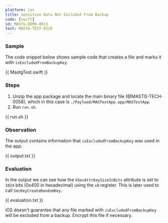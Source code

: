 ```yaml
---
platform: ios
title: Sensitive Data Not Excluded From Backup
code: [swift]
id: MASTG-DEMO-0013
test: MASTG-TEST-0210
---
```


### Sample

The code snippet below shows sample code that creates a file and marks it with `isExcludedFromBackupKey`.

{{ MastgTest.swift }}

### Steps

1. Unzip the app package and locate the main binary file (@MASTG-TECH-0058), which in this case is `./Payload/MASTestApp.app/MASTestApp`.
2. Run `run.sh`.

{{ run.sh }}

### Observation

The output contains information that `isExcludedFromBackupKey` was used in the app.

{{ output.txt }}

### Evaluation

In the output we can see how the `kSecAttrKeySizeInBits` attribute is set to `1024` bits (0x400 in hexadecimal) using the `x8` register. This is later used to call `SecKeyCreateRandomKey`.

{{ evaluation.txt }}

iOS doesn't guarantee that any file marked with `isExcludedFromBackupKey` will be excluded from a backup. Encrypt this file if necessary.
